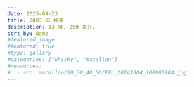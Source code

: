 ```yaml
---
date: 2025-04-23
title: 2003 年 梅洛
description: 13 度, 250 毫升.
sort_by: Name
#featured_image: 
#featured: true
#type: gallery
#categories: ["whisky", "macallan"]
#resources:
#  - src: macallan/20_30_40_50/PXL_20241004_100905984.jpg
---
```


